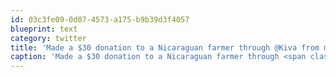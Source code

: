 ```yaml
---
id: 03c3fe09-0d07-4573-a175-b9b39d3f4057
blueprint: text
category: twitter
title: 'Made a $30 donation to a Nicaraguan farmer through @Kiva from my NHL hockey pool winnings. cc @micaknibbs'
caption: 'Made a $30 donation to a Nicaraguan farmer through <span class="username username_linked">@<a href="https://twitter.com/Kiva" title="kiva.org">Kiva</a></span> from my NHL hockey pool winnings. cc @micaknibbs'
---
```

